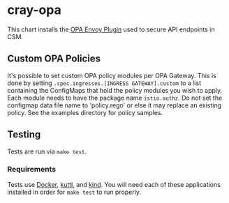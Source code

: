 # cray-opa

This chart installs the [OPA Envoy Plugin](https://github.com/open-policy-agent/opa-envoy-plugin)
used to secure API endpoints in CSM.

## Custom OPA Policies

It's possible to set custom OPA policy modules per OPA Gateway. This is done by
setting `.spec.ingresses.[INGRESS GATEWAY].custom` to a list containing the
ConfigMaps that hold the policy modules you wish to apply. Each module needs
to have the package name `istio.authz`. Do not set the configmap data file name
to 'policy.rego' or else it may replace an existing policy. See the examples
directory for policy samples.

## Testing

Tests are run via `make test`.

### Requirements

Tests use [Docker](docker.io), [kuttl](https://kuttl.dev), and
[kind](https://kind.sigs.k8s.io). You will need each of these applications
installed in order for `make test` to run properly.
